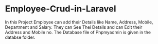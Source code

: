 # Employee-Crud-in-Laravel
In this Project Employee can add their Details like Name, Address, Mobile, Department and Salary. They can See Thei Details and can Edit their Address and Mobile no.
The Database file of Phpmyadmin is given in the databse folder.
